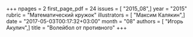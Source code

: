 +++
npages = 2
first_page_pdf = 24
issues = [ "2015_08",]
year = "2015"
rubric = "Математический кружок"
illustrators = [ "Максим Калякин",]
date = "2017-05-03T00:17:32+03:00"
month = "08"
authors = [ "Игорь Акулич",]
title = "Волейбол от противного"
+++
